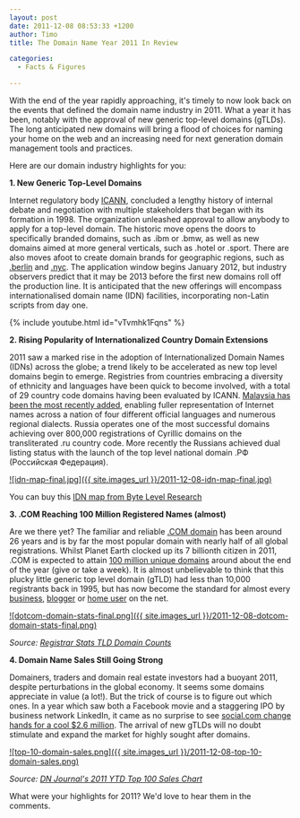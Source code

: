 ```yaml
---
layout: post
date: 2011-12-08 08:53:33 +1200
author: Timo
title: The Domain Name Year 2011 In Review

categories:
  - Facts & Figures

---
```


With the end of the year rapidly approaching, it's timely to now look back on the events that defined the domain name industry in 2011. What a year it has been, notably with the approval of new generic top-level domains (gTLDs). The long anticipated new domains will bring a flood of choices for naming your home on the web and an increasing need for next generation domain management tools and practices.

Here are our domain industry highlights for you:

**1. New Generic Top-Level Domains**

Internet regulatory body [ICANN](http://icann.org), concluded a lengthy history of internal debate and negotiation with multiple stakeholders that began with its formation in 1998. The organization unleashed approval to allow anybody to apply for a top-level domain. The historic move opens the doors to specifically branded domains, such as .ibm or .bmw, as well as new domains aimed at more general verticals, such as .hotel or .sport. There are also moves afoot to create domain brands for geographic regions, such as [.berlin](http://dotberlin.org/) and [.nyc](http://dotnyc.net/). The application window begins January 2012, but industry observers predict that it may be 2013 before the first new domains roll off the production line. It is anticipated that the new offerings will encompass internationalised domain name (IDN) facilities, incorporating non-Latin scripts from day one.

{% include youtube.html id="vTvmhk1Fqns" %}

**2. Rising Popularity of Internationalized Country Domain Extensions**

2011 saw a marked rise in the adoption of Internationalized Domain Names (IDNs) across the globe; a trend likely to be accelerated as new top level domains begin to emerge. Registries from countries embracing a diversity of ethnicity and languages have been quick to become involved, with a total of 29 country code domains having been evaluated by ICANN. [Malaysia has been the most recently added](http://www.idnnews.com/?p=9947), enabling fuller representation of Internet names across a nation of four different official languages and numerous regional dialects. Russia operates one of the most successful domains achieving over 800,000 registrations of Cyrillic domains on the transliterated .ru country code. More recently the Russians achieved dual listing status with the launch of the top level national domain .PФ (Российская Федерация).

[![idn-map-final.jpg]({{ site.images_url }}/2011-12-08-idn-map-final.jpg)](http://www.bytelevel.com/map/IDN.html)

You can buy this [IDN map from Byte Level Research](http://www.bytelevel.com/map/IDN.html)

**3. .COM Reaching 100 Million Registered Names (almost)**

Are we there yet? The familiar and reliable [.COM domain](https://iwantmyname.com/domains/com-domain-name-registration-for-commercial) has been around 26 years and is by far the most popular domain with nearly half of all global registrations. Whilst Planet Earth clocked up its 7 billionth citizen in 2011, .COM is expected to attain [100 million unique domains](http://royal.pingdom.com/2011/10/19/huge-internet-milestone-100-million-com-domain-names/) around about the end of the year (give or take a week). It is almost unbelievable to think that this plucky little generic top level domain (gTLD) had less than 10,000 registrants back in 1995, but has now become the standard for almost every [business](https://iwantmyname.com/services/business/), [blogger](https://iwantmyname.com/services/blog-hosting/) or [home user](https://iwantmyname.com/services/personal-profile/) on the net.

[![dotcom-domain-stats-final.png]({{ site.images_url }}/2011-12-08-dotcom-domain-stats-final.png)](http://www.registrarstats.com/TLDDomainCounts.aspx)

*Source: [Registrar Stats TLD Domain Counts](http://www.registrarstats.com/TLDDomainCounts.aspx)*

**4. Domain Name Sales Still Going Strong**

Domainers, traders and domain real estate investors had a buoyant 2011, despite perturbations in the global economy. It seems some domains appreciate in value (a lot!). But the trick of course is to figure out which ones. In a year which saw both a Facebook movie and a staggering IPO by business network LinkedIn, it came as no surprise to see [social.com change hands for a cool $2.6 million](http://www.dnjournal.com/archive/lowdown/2011/dailyposts/20110621.htm). The arrival of new gTLDs will no doubt stimulate and expand the market for highly sought after domains.

[![top-10-domain-sales.png]({{ site.images_url }}/2011-12-08-top-10-domain-sales.png)](http://dnjournal.com/ytd-sales-charts.htm)

*Source: [DN Journal's 2011 YTD Top 100 Sales Chart](http://dnjournal.com/ytd-sales-charts.htm)*

What were your highlights for 2011? We'd love to hear them in the comments.
